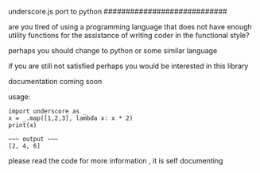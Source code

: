 underscore.js port to python
############################



are you tired of using a programming language that does not have enough utility functions for the assistance of writing coder in the functional style?

perhaps you should change to python or some similar language

if you are still not satisfied perhaps you would be interested in this library


documentation coming soon

usage:
```
import underscore as _
x = _.map([1,2,3], lambda x: x * 2)
print(x)

~~~ output ~~~
[2, 4, 6]
```

please read the code for more information , it is self documenting